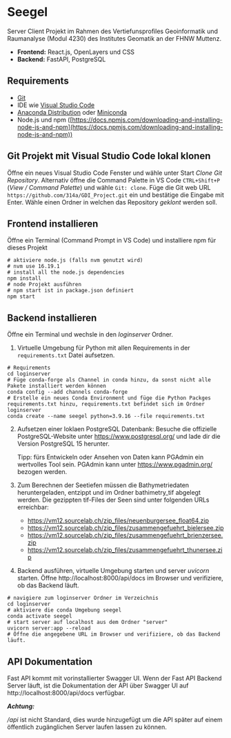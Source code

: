 # Seegel

Server Client Projekt im Rahmen des Vertiefunsprofiles Geoinformatik und Raumanalyse (Modul 4230) des Institutes Geomatik an der FHNW Muttenz. 

- **Frontend:** React.js, OpenLayers und CSS
- **Backend:** FastAPI, PostgreSQL

## Requirements
- [Git](https://git-scm.com/)
- IDE wie [Visual Studio Code](https://code.visualstudio.com/) 
- [Anaconda Distribution](https://www.anaconda.com/products/distribution) oder [Miniconda](https://docs.conda.io/en/latest/miniconda.html)
- Node.js und npm ([https://docs.npmjs.com/downloading-and-installing-node-js-and-npm](https://docs.npmjs.com/downloading-and-installing-node-js-and-npm))
  
## Git Projekt mit Visual Studio Code lokal klonen
Öffne ein neues Visual Studio Code Fenster und wähle unter Start *Clone Git Repository*. Alternativ öffne die Command Palette in VS Code `CTRL+Shift+P` (*View / Command Palette*) und wähle `Git: clone`. 
Füge die Git web URL `https://github.com/314a/GDI_Project.git` ein und bestätige die Eingabe mit Enter. Wähle einen Ordner in welchen das Repository *geklont* werden soll.

## Frontend installieren
Öffne ein Terminal (Command Prompt in VS Code) und installiere npm für dieses Projekt

``` shell
# aktiviere node.js (falls nvm genutzt wird) 
# nvm use 16.19.1 
# install all the node.js dependencies
npm install
# node Projekt ausführen
# npm start ist in package.json definiert
npm start
```

## Backend installieren
Öffne ein Terminal und wechsle in den *loginserver* Ordner.
1. Virtuelle Umgebung für Python mit allen Requirements in der `requirements.txt` Datei aufsetzen.

```shell
# Requirements
cd loginserver
# Füge conda-forge als Channel in conda hinzu, da sonst nicht alle Pakete installiert werden können
conda config --add channels conda-forge
# Erstelle ein neues Conda Environment und füge die Python Packges requirements.txt hinzu, requirements.txt befindet sich im Ordner loginserver
conda create --name seegel python=3.9.16 --file requirements.txt
```
2. Aufsetzen einer loklaen PostgreSQL Datenbank:
   Besuche die offizielle PostgreSQL-Website unter https://www.postgresql.org/ und lade dir die Version PostgreSQL 15 herunter.

   Tipp: fürs Entwickeln oder Ansehen von Daten kann PGAdmin ein wertvolles Tool sein. PGAdmin kann unter https://www.pgadmin.org/ bezogen werden.

3. Zum Berechnen der Seetiefen müssen die Bathymetriedaten heruntergeladen, entzippt und im Ordner bathimetry_tif abgelegt werden.
   Die gezippten tif-Files der Seen sind unter folgenden URLs erreichbar:
   - https://vm12.sourcelab.ch/zip_files/neuenburgersee_float64.zip
   - https://vm12.sourcelab.ch/zip_files/zusammengefuehrt_bielersee.zip
   - https://vm12.sourcelab.ch/zip_files/zusammengefuehrt_brienzersee.zip
   - https://vm12.sourcelab.ch/zip_files/zusammengefuehrt_thunersee.zip

4. Backend ausführen, virtuelle Umgebung starten und server *uvicorn* starten. Öffne http://localhost:8000/api/docs im Browser und verifiziere, ob das Backend läuft.
``` shell
# navigiere zum loginserver Ordner im Verzeichnis
cd loginserver
# aktiviere die conda Umgebung seegel
conda activate seegel
# start server auf localhost aus dem Ordner "server"
uvicorn server:app --reload
# Öffne die angegebene URL im Browser und verifiziere, ob das Backend läuft.
```

## API Dokumentation
Fast API kommt mit vorinstallierter Swagger UI. Wenn der Fast API Backend Server läuft, ist die Dokumentation der API über Swagger UI auf http://localhost:8000/api/docs verfügbar.

***Achtung:***

*/api* ist nicht Standard, dies wurde hinzugefügt um die API später auf einem öffentlich zugänglichen Server laufen lassen zu können.